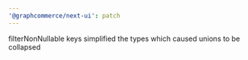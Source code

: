 ```yaml
---
'@graphcommerce/next-ui': patch
---
```


filterNonNullable keys simplified the types which caused unions to be collapsed
